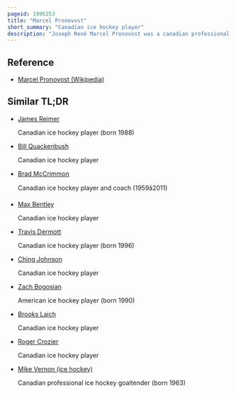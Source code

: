 ```yaml
---
pageid: 1996253
title: "Marcel Pronovost"
short_summary: "Canadian ice hockey player"
description: "Joseph René Marcel Pronovost was a canadian professional Ice Hockey Defenceman and Coach. Between 1950 and 1970 he played in 1206 Games for the Toronto Maple Leafs and detroit red Wings over 20 nhl Seasons. A top Defenceman, Pronovost was named to four post-season Nhl All-Star Teams and played in 11 all-star Games. He was a Member of four stanley Cup Championship Teams with the red Wings the first in 1950 and won a fifth Stanley Cup Title with the Maple Leafs in 1967. In 1978 Pronovost was inducted as a Player into the hockey Hall of Fame."
---
```


## Reference

- [Marcel Pronovost (Wikipedia)](https://en.wikipedia.org/?curid=1996253)

## Similar TL;DR

- [James Reimer](/tldr/en/james-reimer)

  Canadian ice hockey player (born 1988)

- [Bill Quackenbush](/tldr/en/bill-quackenbush)

  Canadian ice hockey player

- [Brad McCrimmon](/tldr/en/brad-mccrimmon)

  Canadian ice hockey player and coach (1959â2011)

- [Max Bentley](/tldr/en/max-bentley)

  Canadian ice hockey player

- [Travis Dermott](/tldr/en/travis-dermott)

  Canadian ice hockey player (born 1996)

- [Ching Johnson](/tldr/en/ching-johnson)

  Canadian ice hockey player

- [Zach Bogosian](/tldr/en/zach-bogosian)

  American ice hockey player (born 1990)

- [Brooks Laich](/tldr/en/brooks-laich)

  Canadian ice hockey player

- [Roger Crozier](/tldr/en/roger-crozier)

  Canadian ice hockey player

- [Mike Vernon (ice hockey)](/tldr/en/mike-vernon-ice-hockey)

  Canadian professional ice hockey goaltender (born 1963)
